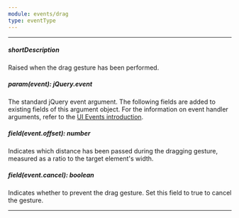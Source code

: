 ```yaml
---
module: events/drag
type: eventType
---
```

---
##### shortDescription
Raised when the drag gesture has been performed.

##### param(event): jQuery.event
The standard jQuery event argument. The following fields are added to existing fields of this argument object. For the information on event handler arguments, refer to the <a href="/Documentation/ApiReference/UI_Widgets/UI_Events/">UI Events introduction</a>.

##### field(event.offset): number
Indicates which distance has been passed during the dragging gesture, measured as a ratio to the target element's width.

##### field(event.cancel): boolean
Indicates whether to prevent the drag gesture. Set this field to true to cancel the gesture.

---

